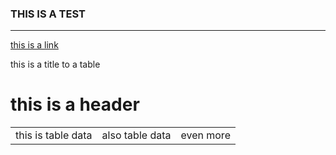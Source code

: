 ### THIS IS A TEST
***
<a href="index.html">this is a link</a>
<table>
<tr>
	this is a title to a table
</tr>
<tr>
	<td>this is table data</td>
	<td>also table data</td>
	<td>even more</td>
</tr>
<h1>this is a header</h1>
